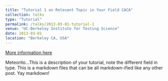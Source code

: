 ```yaml
---
title: "Tutorial 1 on Relevant Topic in Your Field CACA"
collection: talks
type: "Tutorial"
permalink: /talks/2013-03-01-tutorial-1
venue: "UC-Berkeley Institute for Testing Science"
date: 2013-03-01
location: "Berkeley CA, USA"
---
```


[More information here](http://exampleurl.com)

Meteorito...This is a description of your tutorial, note the different field in type. This is a markdown files that can be all markdown-ified like any other post. Yay markdown!
